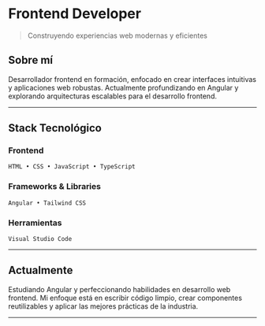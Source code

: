 # Frontend Developer

> Construyendo experiencias web modernas y eficientes

## Sobre mí

Desarrollador frontend en formación, enfocado en crear interfaces intuitivas y aplicaciones web robustas. Actualmente profundizando en Angular y explorando arquitecturas escalables para el desarrollo frontend.

---

## Stack Tecnológico

### Frontend
```
HTML • CSS • JavaScript • TypeScript
```

### Frameworks & Libraries
```
Angular • Tailwind CSS
```

### Herramientas
```
Visual Studio Code
```

---

## Actualmente

Estudiando Angular y perfeccionando habilidades en desarrollo web frontend. Mi enfoque está en escribir código limpio, crear componentes reutilizables y aplicar las mejores prácticas de la industria.

---


